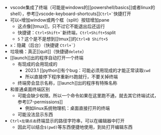 - vscode集成了终端（可能是windows的[[powershell/basics]]或者linux的shell），参考[[vscode-keyboard-shortcuts]]<code>Ctrl+&#96;</code>快捷打开
- 可以`+`增加window或两个框（split）按钮增加pane
  - 这点像[[tmux]]，只不过它不能退出后还运行
  - 快捷键：<code>Ctrl+Shift+&#96;</code>新终端，`Ctrl+Shift+5`split
  - `5`？这个是不是想到[[tmux]]的`Ctrl+B Shift+5`
- `x`：隐藏（后台）（快捷键 <code>Ctrl+&#96;</code>）
- 垃圾桶：真正[[quit]]（快捷键`delete`）
- [[launch]]出的程序自动打开一个终端
  - 有现成的会用现成的
    - 2023.1 [[python]]有个bug：可能必须用现成的才能正常读取`cwd`
    - 所以直接停下程序重新`F5`跑就行，不要关掉终端
  - 终端旁会显示名称，[[launch]]出的程序有特殊名称
- 和普通桌面终端区别
  - 可能会缺少权限。所以一个命令如果在这里跑不通，就去其它终端试试，参考[[7-permissions]]
    - 例如linux系统物理机：桌面直接打开的终端
  - 可能没法显示东西
- `Ctrl+左键点击`终端显示的路径字符串，可以在编辑器中打开
  - 因此可以结合`$(pwd)`等东西便捷地使用，到处打开编辑东西